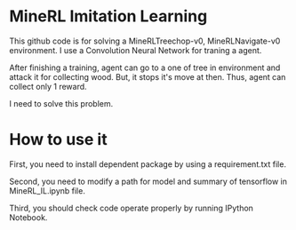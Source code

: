 # MineRL Imitation Learning

This github code is for solving a MineRLTreechop-v0, MineRLNavigate-v0 environment. I use a Convolution Neural Network for traning a agent. 

After finishing a training, agent can go to a one of tree in environment and attack it for collecting wood. But, it stops it's move at then. Thus, agent can collect only 1 reward.

I need to solve this problem.

# How to use it

First, you need to install dependent package by using a requirement.txt file. 

Second, you need to modify a path for model and summary of tensorflow in MineRL_IL.ipynb file.

Third, you should check code operate properly by running IPython Notebook.
